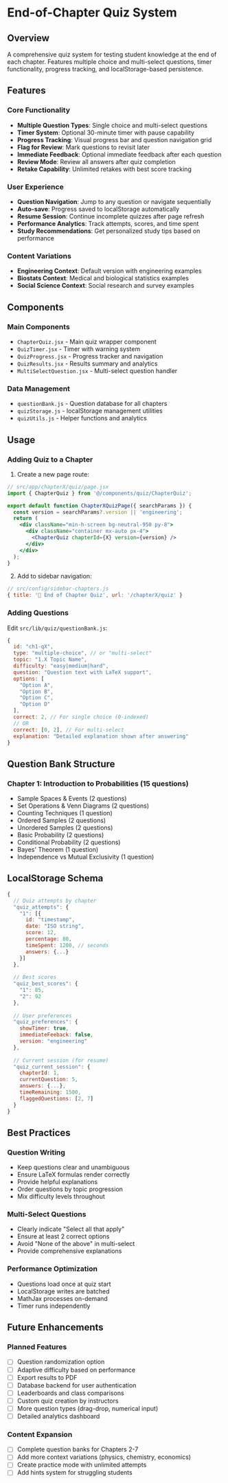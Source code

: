# End-of-Chapter Quiz System

## Overview
A comprehensive quiz system for testing student knowledge at the end of each chapter. Features multiple choice and multi-select questions, timer functionality, progress tracking, and localStorage-based persistence.

## Features

### Core Functionality
- **Multiple Question Types**: Single choice and multi-select questions
- **Timer System**: Optional 30-minute timer with pause capability
- **Progress Tracking**: Visual progress bar and question navigation grid
- **Flag for Review**: Mark questions to revisit later
- **Immediate Feedback**: Optional immediate feedback after each question
- **Review Mode**: Review all answers after quiz completion
- **Retake Capability**: Unlimited retakes with best score tracking

### User Experience
- **Question Navigation**: Jump to any question or navigate sequentially
- **Auto-save**: Progress saved to localStorage automatically
- **Resume Session**: Continue incomplete quizzes after page refresh
- **Performance Analytics**: Track attempts, scores, and time spent
- **Study Recommendations**: Get personalized study tips based on performance

### Content Variations
- **Engineering Context**: Default version with engineering examples
- **Biostats Context**: Medical and biological statistics examples
- **Social Science Context**: Social research and survey examples

## Components

### Main Components
- `ChapterQuiz.jsx` - Main quiz wrapper component
- `QuizTimer.jsx` - Timer with warning system
- `QuizProgress.jsx` - Progress tracker and navigation
- `QuizResults.jsx` - Results summary and analytics
- `MultiSelectQuestion.jsx` - Multi-select question handler

### Data Management
- `questionBank.js` - Question database for all chapters
- `quizStorage.js` - localStorage management utilities
- `quizUtils.js` - Helper functions and analytics

## Usage

### Adding Quiz to a Chapter

1. Create a new page route:
```jsx
// src/app/chapterX/quiz/page.jsx
import { ChapterQuiz } from '@/components/quiz/ChapterQuiz';

export default function ChapterXQuizPage({ searchParams }) {
  const version = searchParams?.version || 'engineering';
  return (
    <div className="min-h-screen bg-neutral-950 py-8">
      <div className="container mx-auto px-4">
        <ChapterQuiz chapterId={X} version={version} />
      </div>
    </div>
  );
}
```

2. Add to sidebar navigation:
```js
// src/config/sidebar-chapters.js
{ title: '📝 End of Chapter Quiz', url: '/chapterX/quiz' }
```

### Adding Questions

Edit `src/lib/quiz/questionBank.js`:

```js
{
  id: "ch1-qX",
  type: "multiple-choice", // or "multi-select"
  topic: "1.X Topic Name",
  difficulty: "easy|medium|hard",
  question: "Question text with LaTeX support",
  options: [
    "Option A",
    "Option B",
    "Option C",
    "Option D"
  ],
  correct: 2, // For single choice (0-indexed)
  // OR
  correct: [0, 2], // For multi-select
  explanation: "Detailed explanation shown after answering"
}
```

## Question Bank Structure

### Chapter 1: Introduction to Probabilities (15 questions)
- Sample Spaces & Events (2 questions)
- Set Operations & Venn Diagrams (2 questions)
- Counting Techniques (1 question)
- Ordered Samples (2 questions)
- Unordered Samples (2 questions)
- Basic Probability (2 questions)
- Conditional Probability (2 questions)
- Bayes' Theorem (1 question)
- Independence vs Mutual Exclusivity (1 question)

## LocalStorage Schema

```js
{
  // Quiz attempts by chapter
  "quiz_attempts": {
    "1": [{
      id: "timestamp",
      date: "ISO string",
      score: 12,
      percentage: 80,
      timeSpent: 1200, // seconds
      answers: {...}
    }]
  },
  
  // Best scores
  "quiz_best_scores": {
    "1": 85,
    "2": 92
  },
  
  // User preferences
  "quiz_preferences": {
    showTimer: true,
    immediateFeeback: false,
    version: "engineering"
  },
  
  // Current session (for resume)
  "quiz_current_session": {
    chapterId: 1,
    currentQuestion: 5,
    answers: {...},
    timeRemaining: 1500,
    flaggedQuestions: [2, 7]
  }
}
```

## Best Practices

### Question Writing
- Keep questions clear and unambiguous
- Ensure LaTeX formulas render correctly
- Provide helpful explanations
- Order questions by topic progression
- Mix difficulty levels throughout

### Multi-Select Questions
- Clearly indicate "Select all that apply"
- Ensure at least 2 correct options
- Avoid "None of the above" in multi-select
- Provide comprehensive explanations

### Performance Optimization
- Questions load once at quiz start
- LocalStorage writes are batched
- MathJax processes on-demand
- Timer runs independently

## Future Enhancements

### Planned Features
- [ ] Question randomization option
- [ ] Adaptive difficulty based on performance
- [ ] Export results to PDF
- [ ] Database backend for user authentication
- [ ] Leaderboards and class comparisons
- [ ] Custom quiz creation by instructors
- [ ] More question types (drag-drop, numerical input)
- [ ] Detailed analytics dashboard

### Content Expansion
- [ ] Complete question banks for Chapters 2-7
- [ ] Add more context variations (physics, chemistry, economics)
- [ ] Create practice mode with unlimited attempts
- [ ] Add hints system for struggling students